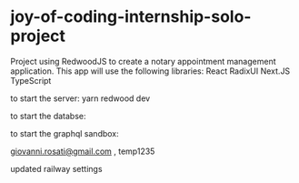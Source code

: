 # joy-of-coding-internship-solo-project

Project using RedwoodJS to create a notary appointment management application.
This app will use the following libraries:
React
RadixUI
Next.JS
TypeScript

to start the server: yarn redwood dev

to start the databse:

to start the graphql sandbox:

giovanni.rosati@gmail.com , temp1235

updated railway settings
